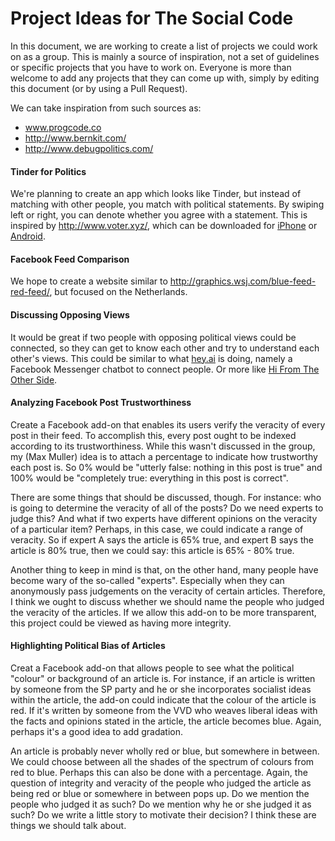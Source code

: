 Project Ideas for The Social Code
=============================

In this document, we are working to create a list of projects we could work on as a group. This is mainly a source of inspiration, not a set of guidelines or specific projects that you have to work on. Everyone is more than welcome to add any projects that they can come up with, simply by editing this document (or by using a Pull Request).

We can take inspiration from such sources as:

- www.progcode.co
- http://www.bernkit.com/
- http://www.debugpolitics.com/

#### Tinder for Politics
We're planning to create an app which looks like Tinder, but instead of matching with other people, you match with political statements. By swiping left or right, you can denote whether you agree with a statement. This is inspired by http://www.voter.xyz/, which can be downloaded for [iPhone](https://itunes.apple.com/us/app/voter-matchmaking-for-politics/id933655920?mt=8&ign-mpt=uo%3D4) or [Android](https://play.google.com/store/apps/details?id=app.voter.xyz).

#### Facebook Feed Comparison
We hope to create a website similar to http://graphics.wsj.com/blue-feed-red-feed/, but focused on the Netherlands.

#### Discussing Opposing Views
It would be great if two people with opposing political views could be connected, so they can get to know each other and try to understand each other's views. This could be similar to what [hey.ai](http://hey.ai/) is doing, namely a Facebook Messenger chatbot to connect people. Or more like [Hi From The Other Side](https://www.hifromtheotherside.com/).

#### Analyzing Facebook Post Trustworthiness
Create a Facebook add-on that enables its users verify the veracity of every post in their feed. To accomplish this, every post ought to be indexed according to its trustworthiness. While this wasn't discussed in the group, my (Max Muller) idea is to attach a percentage to indicate how trustworthy each post is. So 0% would be "utterly false: nothing in this post is true" and 100% would be "completely true: everything in this post is correct".

There are some things that should be discussed, though. For instance: who is going to determine the veracity of all of the posts? Do we need experts to judge this? And what if two experts have different opinions on the veracity of a particular item? Perhaps, in this case, we could indicate a range of veracity. So if expert A says the article is 65% true, and expert B says the article is 80% true, then we could say: this article is 65% - 80% true.

Another thing to keep in mind is that, on the other hand, many people have become wary of the so-called "experts". Especially when they can anonymously pass judgements on the veracity of certain articles. Therefore, I think we ought to discuss whether we should name the people who judged the veracity of the articles. If we allow this add-on to be more transparent, this project could be viewed as having more integrity. 

#### Highlighting Political Bias of Articles
Creat a Facebook add-on that allows people to see what the political "colour" or background of an article is. For instance, if an article is written by someone from the SP party and he or she incorporates socialist ideas within the article, the add-on could indicate that the colour of the article is red. If it's written by someone from the VVD who weaves liberal ideas with the facts and opinions stated in the article, the article becomes blue. Again, perhaps it's a good idea to add gradation.

An article is probably never wholly red or blue, but somewhere in between. We could choose between all the shades of the spectrum of colours from red to blue. Perhaps this can also be done with a percentage. Again, the question of integrity and veracity of the people who judged the article as being red or blue or somewhere in between pops up. Do we mention the people who judged it as such? Do we mention why he or she judged it as such? Do we write a little story to motivate their decision? I think these are things we should talk about. 
